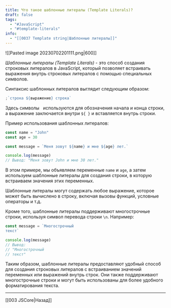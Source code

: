 ```yaml
---
title: Что такое шаблонные литералы (Template Literals)?
draft: false
tags:
  - "#JavaScript"
  - "#template-literals"
info:
  - "[[0037 Template string|Шаблонные литералы]]"
---
```

![[Pasted image 20230702201111.png|600]]

_Шаблонные литералы (Template Literals)_ - это способ создания строковых литералов в JavaScript, который позволяет встраивать выражения внутрь строковых литералов с помощью специальных символов.

Синтаксис шаблонных литералов выглядит следующим образом:

```javascript
;`строка ${выражение} строка`
```

Здесь символы   используются для обозначения начала и конца строки, а выражение заключается внутри `${ }` и вставляется внутрь строки.

Пример использования шаблонных литералов:

```javascript
const name = "John"
const age = 30

const message = `Меня зовут ${name} и мне ${age} лет.`

console.log(message)
// Вывод: "Меня зовут John и мне 30 лет."
```

В этом примере, мы объявляем переменные `name` и `age`, а затем используем шаблонные литералы для создания строки, в которую встраиваем значения этих переменных.

Шаблонные литералы могут содержать любое выражение, которое может быть вычислено в строку, включая вызовы функций, условные операторы и т.д.

Кроме того, шаблонные литералы поддерживают многострочные строки, используя символ перевода строки `\n`. Например:

```javascript
const message = `Многострочный
текст`

console.log(message)
// Вывод:
// "Многострочный
// текст"
```

Таким образом, шаблонные литералы предоставляют удобный способ для создания строковых литералов с встраиванием значений переменных или выражений внутрь строк. Они также поддерживают многострочные строки и могут быть использованы для более удобного форматирования текста.

---

[[003 JSCore|Назад]]